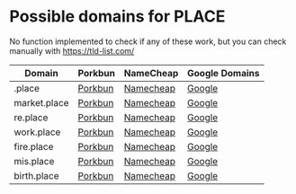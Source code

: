 # Possible domains for PLACE

No function implemented to check if any of these work, but you can check manually with https://tld-list.com/

| Domain | Porkbun | NameCheap | Google Domains |
|---|---|---|---|
| .place | [Porkbun](https://porkbun.com/checkout/search?prb=e814663da1&tlds=&idnLanguage=&search=search&q=.place) | [Namecheap](https://www.namecheap.com/domains/registration/results/?domain=.place) | [Google](https://domains.google.com/registrar/search?searchTerm=.place) |
| market.place | [Porkbun](https://porkbun.com/checkout/search?prb=e814663da1&tlds=&idnLanguage=&search=search&q=market.place) | [Namecheap](https://www.namecheap.com/domains/registration/results/?domain=market.place) | [Google](https://domains.google.com/registrar/search?searchTerm=market.place) |
| re.place | [Porkbun](https://porkbun.com/checkout/search?prb=e814663da1&tlds=&idnLanguage=&search=search&q=re.place) | [Namecheap](https://www.namecheap.com/domains/registration/results/?domain=re.place) | [Google](https://domains.google.com/registrar/search?searchTerm=re.place) |
| work.place | [Porkbun](https://porkbun.com/checkout/search?prb=e814663da1&tlds=&idnLanguage=&search=search&q=work.place) | [Namecheap](https://www.namecheap.com/domains/registration/results/?domain=work.place) | [Google](https://domains.google.com/registrar/search?searchTerm=work.place) |
| fire.place | [Porkbun](https://porkbun.com/checkout/search?prb=e814663da1&tlds=&idnLanguage=&search=search&q=fire.place) | [Namecheap](https://www.namecheap.com/domains/registration/results/?domain=fire.place) | [Google](https://domains.google.com/registrar/search?searchTerm=fire.place) |
| mis.place | [Porkbun](https://porkbun.com/checkout/search?prb=e814663da1&tlds=&idnLanguage=&search=search&q=mis.place) | [Namecheap](https://www.namecheap.com/domains/registration/results/?domain=mis.place) | [Google](https://domains.google.com/registrar/search?searchTerm=mis.place) |
| birth.place | [Porkbun](https://porkbun.com/checkout/search?prb=e814663da1&tlds=&idnLanguage=&search=search&q=birth.place) | [Namecheap](https://www.namecheap.com/domains/registration/results/?domain=birth.place) | [Google](https://domains.google.com/registrar/search?searchTerm=birth.place) |
